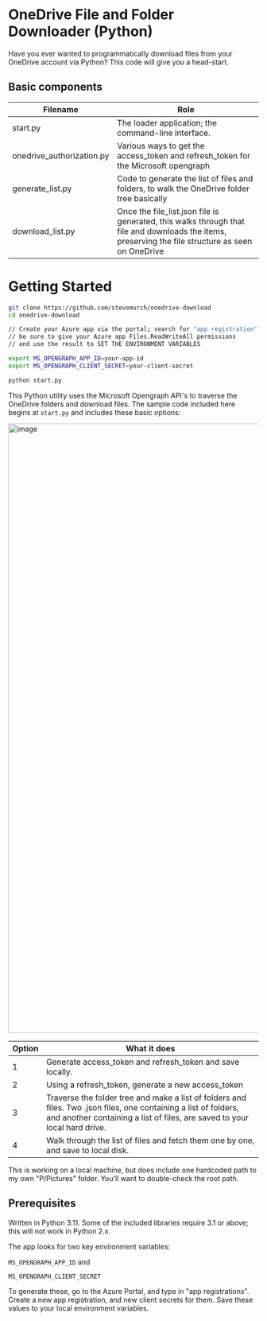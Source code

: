 # OneDrive File and Folder Downloader (Python)

Have you ever wanted to programmatically download files from your OneDrive account via Python? This code will give you a head-start.

## Basic components

| Filename                  | Role                                                         |
| ------------------------- | ------------------------------------------------------------ |
| start.py                  | The loader application; the command-line interface.          |
| onedrive_authorization.py | Various ways to get the access_token and refresh_token for the Microsoft opengraph |
| generate_list.py          | Code to generate the list of files and folders, to walk the OneDrive folder tree basically |
| download_list.py          | Once the file_list.json file is generated, this walks through that file and downloads the items, preserving the file structure as seen on OneDrive |



# Getting Started

```bash
git clone https://github.com/stevemurch/onedrive-download 
cd onedrive-download

// Create your Azure app via the portal; search for "app registration"
// be sure to give your Azure app Files.ReadWriteAll permissions 
// and use the result to SET THE ENVIRONMENT VARIABLES 

export MS_OPENGRAPH_APP_ID=your-app-id
export MS_OPENGRAPH_CLIENT_SECRET=your-client-secret

python start.py
```

This Python utility uses the Microsoft Opengraph API's to traverse the OneDrive folders and download files. The sample code included here begins at ```start.py``` and includes these basic options:

<img width="1226" alt="image" src="https://user-images.githubusercontent.com/9558478/210688866-4023e131-0d46-41a2-a981-49ca4768f7c8.png">




| Option | What it does                                                 |
| ------ | ------------------------------------------------------------ |
| 1      | Generate access_token and refresh_token and save locally.    |
| 2      | Using a refresh_token, generate a new access_token           |
| 3      | Traverse the folder tree and make a list of folders and files. Two .json files, one containing a list of folders, and another containing a list of files, are saved to your local hard drive. |
| 4      | Walk through the list of files and fetch them one by one, and save to local disk. |

This is working on a local machine, but does include one hardcoded path to my own "P/Pictures" folder. You'll want to double-check the root path. 

## Prerequisites

Written in Python 3.11. Some of the included libraries require 3.1 or above; this will not work in Python 2.x. 

The app looks for two key environment variables:

```MS_OPENGRAPH_APP_ID``` and 

```MS_OPENGRAPH_CLIENT_SECRET```

To generate these, go to the Azure Portal, and type in "app registrations". Create a new app registration, and new client secrets for them. Save these values to your local environment variables. 

